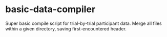 # basic-data-compiler
Super basic compile script for trial-by-trial participant data.
Merge all files within a given directory, saving first-encountered header.
